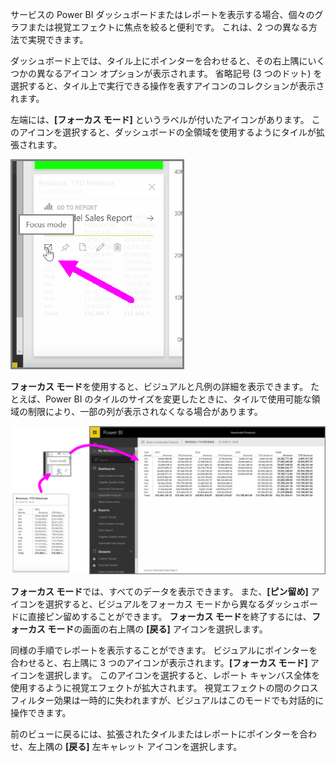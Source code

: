 サービスの Power BI ダッシュボードまたはレポートを表示する場合、個々のグラフまたは視覚エフェクトに焦点を絞ると便利です。 これは、2 つの異なる方法で実現できます。

ダッシュボード上では、タイル上にポインターを合わせると、その右上隅にいくつかの異なるアイコン オプションが表示されます。 省略記号 (3 つのドット) を選択すると、タイル上で実行できる操作を表すアイコンのコレクションが表示されます。

左端には、**[フォーカス モード]** というラベルが付いたアイコンがあります。 このアイコンを選択すると、ダッシュボードの全領域を使用するようにタイルが拡張されます。

![](media/4-4b-display-visuals-tiles-fullscreen/4-4b_1.png)

**フォーカス モード**を使用すると、ビジュアルと凡例の詳細を表示できます。 たとえば、Power BI のタイルのサイズを変更したときに、タイルで使用可能な領域の制限により、一部の列が表示されなくなる場合があります。

![](media/4-4b-display-visuals-tiles-fullscreen/4-4b_2.png)

**フォーカス モード**では、すべてのデータを表示できます。 また、**[ピン留め]** アイコンを選択すると、ビジュアルをフォーカス モードから異なるダッシュボードに直接ピン留めすることができます。 **フォーカス モード**を終了するには、**フォーカス モード**の画面の右上隅の **[戻る]** アイコンを選択します。

同様の手順でレポートを表示することができます。 ビジュアルにポインターを合わせると、右上隅に 3 つのアイコンが表示されます。**[フォーカス モード]** アイコンを選択します。 このアイコンを選択すると、レポート キャンバス全体を使用するように視覚エフェクトが拡大されます。 視覚エフェクトの間のクロスフィルター効果は一時的に失われますが、ビジュアルはこのモードでも対話的に操作できます。

前のビューに戻るには、拡張されたタイルまたはレポートにポインターを合わせ、左上隅の **[戻る]** 左キャレット アイコンを選択します。

